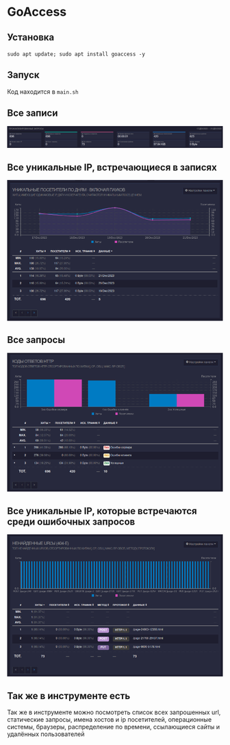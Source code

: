 # GoAccess

## Установка

`sudo apt update; sudo apt install goaccess -y`

## Запуск

Код находится в `main.sh`

## Все записи

![Все записи](images/all.png)

## Все уникальные IP, встречающиеся в записях

![Все уникальные IP](images/uniq_ip.png)

## Все запросы

![Все запросы](images/codes.png)

## Все уникальные IP, которые встречаются среди ошибочных запросов

![Запросы ненайденных файлов](images/get_urls.png)

## Так же в инструменте есть

Так же в инструменте можно посмотреть список всех запрошенных url, статические запросы, имена хостов и ip посетителей, операционные системы, браузеры, распределение по времени, ссылающиеся сайты и удалённых пользователей

